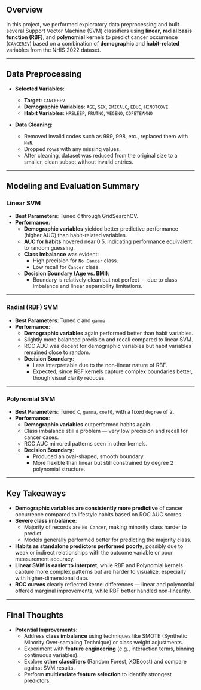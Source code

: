 ## Overview
In this project, we performed exploratory data preprocessing and built several Support Vector Machine (SVM) classifiers using **linear**, **radial basis function (RBF)**, and **polynomial** kernels to predict cancer occurrence (`CANCEREV`) based on a combination of **demographic** and **habit-related** variables from the NHIS 2022 dataset.

---

## Data Preprocessing
- **Selected Variables**:  
  - **Target**: `CANCEREV`  
  - **Demographic Variables**: `AGE`, `SEX`, `BMICALC`, `EDUC`, `HINOTCOVE`  
  - **Habit Variables**: `HRSLEEP`, `FRUTNO`, `VEGENO`, `COFETEAMNO`  

- **Data Cleaning**:  
  - Removed invalid codes such as 999, 998, etc., replaced them with `NaN`.  
  - Dropped rows with any missing values.  
  - After cleaning, dataset was reduced from the original size to a smaller, clean subset without invalid entries.

---

## Modeling and Evaluation Summary

### Linear SVM
- **Best Parameters**: Tuned `C` through GridSearchCV.
- **Performance**:  
  - **Demographic variables** yielded better predictive performance (higher AUC) than habit-related variables.  
  - **AUC for habits** hovered near 0.5, indicating performance equivalent to random guessing.  
  - **Class imbalance** was evident:  
    - High precision for `No Cancer` class.  
    - Low recall for `Cancer` class.  
  - **Decision Boundary (Age vs. BMI)**:  
    - Boundary is relatively clean but not perfect — due to class imbalance and linear separability limitations.

---

### Radial (RBF) SVM
- **Best Parameters**: Tuned `C` and `gamma`.
- **Performance**:  
  - **Demographic variables** again performed better than habit variables.  
  - Slightly more balanced precision and recall compared to linear SVM.  
  - ROC AUC was decent for demographic variables but habit variables remained close to random.  
  - **Decision Boundary**:  
    - Less interpretable due to the non-linear nature of RBF.  
    - Expected, since RBF kernels capture complex boundaries better, though visual clarity reduces.

---

### Polynomial SVM
- **Best Parameters**: Tuned `C`, `gamma`, `coef0`, with a fixed `degree` of 2.
- **Performance**:  
  - **Demographic variables** outperformed habits again.  
  - Class imbalance still a problem — very low precision and recall for cancer cases.  
  - ROC AUC mirrored patterns seen in other kernels.  
  - **Decision Boundary**:  
    - Produced an oval-shaped, smooth boundary.  
    - More flexible than linear but still constrained by degree 2 polynomial structure.

---

## Key Takeaways
- **Demographic variables are consistently more predictive** of cancer occurrence compared to lifestyle habits based on ROC AUC scores.
- **Severe class imbalance**:  
  - Majority of records are `No Cancer`, making minority class harder to predict.  
  - Models generally performed better for predicting the majority class.
- **Habits as standalone predictors performed poorly**, possibly due to weak or indirect relationships with the outcome variable or poor measurement accuracy.
- **Linear SVM is easier to interpret**, while RBF and Polynomial kernels capture more complex patterns but are harder to visualize, especially with higher-dimensional data.
- **ROC curves** clearly reflected kernel differences — linear and polynomial offered marginal improvements, while RBF better handled non-linearity.

---

## Final Thoughts
- **Potential Improvements**:  
  - Address **class imbalance** using techniques like SMOTE (Synthetic Minority Over-sampling Technique) or class weight adjustments.  
  - Experiment with **feature engineering** (e.g., interaction terms, binning continuous variables).  
  - Explore **other classifiers** (Random Forest, XGBoost) and compare against SVM results.  
  - Perform **multivariate feature selection** to identify strongest predictors.
